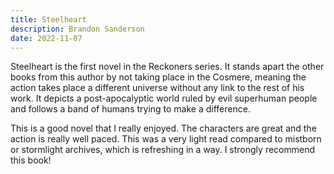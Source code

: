 ```yaml
---
title: Steelheart
description: Brandon Sanderson
date: 2022-11-07
---
```


Steelheart is the first novel in the Reckoners series. It stands apart the other books from this author by not taking place in the Cosmere, meaning the action takes place a different universe without any link to the rest of his work. It depicts a post-apocalyptic world ruled by evil superhuman people and follows a band of humans trying to make a difference.

This is a good novel that I really enjoyed. The characters are great and the action is really well paced. This was a very light read compared to mistborn or stormlight archives, which is refreshing in a way. I strongly recommend this book!
